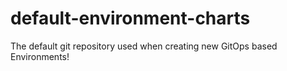 # default-environment-charts
The default git repository used when creating new GitOps based Environments!
